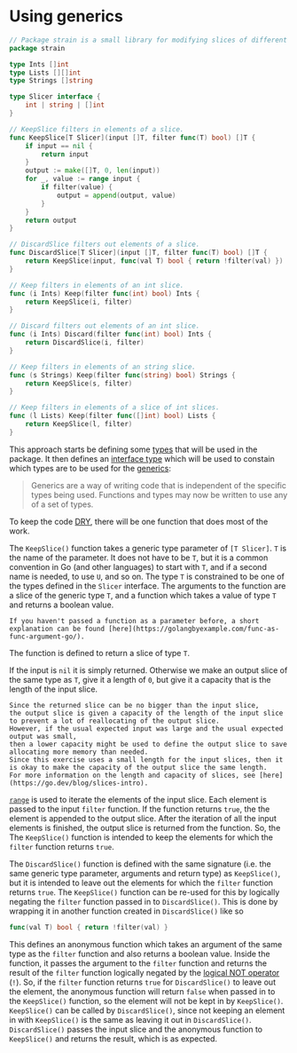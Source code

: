 # Using generics

```go
// Package strain is a small library for modifying slices of different types.
package strain

type Ints []int
type Lists [][]int
type Strings []string

type Slicer interface {
	int | string | []int
}

// KeepSlice filters in elements of a slice.
func KeepSlice[T Slicer](input []T, filter func(T) bool) []T {
	if input == nil {
		return input
	}
	output := make([]T, 0, len(input))
	for _, value := range input {
		if filter(value) {
			output = append(output, value)
		}
	}
	return output
}

// DiscardSlice filters out elements of a slice.
func DiscardSlice[T Slicer](input []T, filter func(T) bool) []T {
	return KeepSlice(input, func(val T) bool { return !filter(val) })
}

// Keep filters in elements of an int slice.
func (i Ints) Keep(filter func(int) bool) Ints {
	return KeepSlice(i, filter)
}

// Discard filters out elements of an int slice.
func (i Ints) Discard(filter func(int) bool) Ints {
	return DiscardSlice(i, filter)
}

// Keep filters in elements of an string slice.
func (s Strings) Keep(filter func(string) bool) Strings {
	return KeepSlice(s, filter)
}

// Keep filters in elements of a slice of int slices.
func (l Lists) Keep(filter func([]int) bool) Lists {
	return KeepSlice(l, filter)
}
```

This approach starts be defining some [types][types] that will be used in the package.
It then defines an [interface type][interface-type] which will be used to constain which types are to be used for the [generics][generics]:

>Generics are a way of writing code that is independent of the specific types being used. Functions and types may now be written to use any of a set of types.

To keep the code [DRY][dry], there will be one function that does most of the work.

The `KeepSlice()` function takes a generic type parameter of `[T Slicer]`.
`T` is the name of the parameter.
It does not have to be `T`, but it is a common convention in Go (and  other languages) to start with `T`,
and if a second name is needed, to use `U`, and so on.
The type `T` is constrained to be one of the types defined in the `Slicer` interface.
The arguments to the function are a slice of the generic type `T`, and a function which takes a value of type `T` and returns a boolean value.

```exercism/note
If you haven't passed a function as a parameter before, a short explanation can be found [here](https://golangbyexample.com/func-as-func-argument-go/).
```

The function is defined to return a slice of type `T`.

If the input is `nil` it is simply returned.
Otherwise we make an output slice of the same type as `T`, give it a length of `0`, but give it a capacity that is the length of the input slice.

```exercism/note
Since the returned slice can be no bigger than the input slice,
the output slice is given a capacity of the length of the input slice to prevent a lot of reallocating of the output slice.
However, if the usual expected input was large and the usual expected output was small,
then a lower capacity might be used to define the output slice to save allocating more memory than needed.
Since this exercise uses a small length for the input slices, then it is okay to make the capacity of the output slice the same length.
For more information on the length and capacity of slices, see [here](https://go.dev/blog/slices-intro).
```

[`range`][range] is used to iterate the elements of the input slice.
Each element is passed to the input `filter` function.
If the function returns `true`, the the element is appended to the output slice.
After the iteration of all the input elements is finished, the output slice is returned from the function.
So, the The `KeepSlice()` function is intended to keep the elements for which the `filter` function returns `true`.

The `DiscardSlice()` function is defined with the same signature (i.e. the same generic type parameter, arguments and return type)
as `KeepSlice()`, but it is intended to leave out the elements for which the `filter` function returns `true`.
The `KeepSlice()` function can be re-used for this by logically negating the `filter` function passed in to `DiscardSlice()`.
This is done by wrapping it in another function created in `DiscardSlice()` like so

```go
func(val T) bool { return !filter(val) }
```

This defines an anonymous function which takes an argument of the same type as the `filter` function and also returns a boolean value.
Inside the function, it passes the argument to the `filter` function and returns the result of the `filter` function
logically negated by the [logical NOT operator][not-operator] (`!`).
So, if the `filter` function returns `true` for `DiscardSlice()` to leave out the element,
the anonymous function will return `false` when passed in to the `KeepSlice()` function, so the element will not be kept in by `KeepSlice()`.
`KeepSlice()` can be called by `DiscardSlice()`, since not keeping an element in with `KeepSlice()` is the same as leaving it out in `DiscardSlice()`.
`DiscardSlice()` passes the input slice and the anonymous function to `KeepSlice()` and returns the result, which is as expected.



[types]: https://go.dev/ref/spec#Types
[interface-type]: https://go.dev/ref/spec#Interface_types
[generics]: https://go.dev/blog/intro-generics
[dry]: https://en.wikipedia.org/wiki/Don%27t_repeat_yourself
[range]: https://go.dev/tour/moretypes/16
[not-operator]: https://www.tutorialkart.com/golang-tutorial/golang-not/
